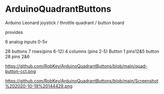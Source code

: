 # ArduinoQuadrantButtons

Arduino Leonard joystick / throttle quadrant / button board

provides 

6 analog inputs 0-5v  

28 buttons 7 rows(pins 6-12) 4 columns (pins 2-5) Button 1 pins12&5 button 28 pins 2&6

https://github.com/RobKey/ArduinoQuadrantButtons/blob/main/quad-button-cct.png


https://github.com/RobKey/ArduinoQuadrantButtons/blob/main/Screenshot%202020-10-19%20144429.png
